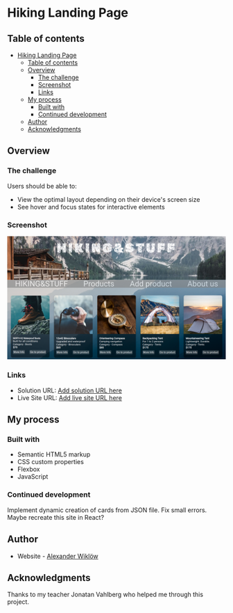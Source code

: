 # Hiking Landing Page

## Table of contents

- [Hiking Landing Page](#hiking-landing-page)
  - [Table of contents](#table-of-contents)
  - [Overview](#overview)
    - [The challenge](#the-challenge)
    - [Screenshot](#screenshot)
    - [Links](#links)
  - [My process](#my-process)
    - [Built with](#built-with)
    - [Continued development](#continued-development)
  - [Author](#author)
  - [Acknowledgments](#acknowledgments)

## Overview

### The challenge

Users should be able to:

- View the optimal layout depending on their device's screen size
- See hover and focus states for interactive elements

### Screenshot

![](./assets/images/screenshots/Screenshot%20from%202022-11-25%2016-08-12.png)


### Links

- Solution URL: [Add solution URL here](https://github.com/AlexanderWiklow/Project-Landing-Page)
- Live Site URL: [Add live site URL here](https://alexanderwiklow.github.io/Project-Landing-Page/product-list-page.html)

## My process

### Built with

- Semantic HTML5 markup
- CSS custom properties
- Flexbox
- JavaScript

### Continued development

Implement dynamic creation of cards from JSON file. Fix small errors. Maybe recreate this site in React?

## Author

- Website - [Alexander Wiklöw](https://github.com/AlexanderWiklow/Project-Landing-Page)


## Acknowledgments

Thanks to my teacher Jonatan Vahlberg who helped me through this project.